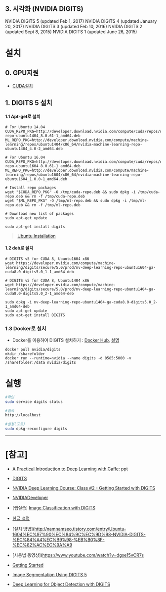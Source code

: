 ## 3. 시각화 \(NVIDIA DIGITS\)

NVIDIA DIGITS 5 (updated Feb 1, 2017)
NVIDIA DIGITS 4 (updated January 20, 2017)
NVIDIA DIGITS 3 (updated Feb 10, 2016)
NVIDIA DIGITS 2 (updated Sept 8, 2015)
NVIDIA DIGITS 1 (updated June 26, 2015)


# 설치  

## 0. GPU지원

- [CUDA설치](https://github.com/adioshun/Blog_Jekyll/blob/master/2017-07-18-CUDA_CuDNN_Installation.md)

## 1. DIGITS 5 설치

#### 1.1 Apt-get로 설치

```
# For Ubuntu 14.04
CUDA_REPO_PKG=http://developer.download.nvidia.com/compute/cuda/repos/ubuntu1404/x86_64/cuda-repo-ubuntu1404_8.0.61-1_amd64.deb
ML_REPO_PKG=http://developer.download.nvidia.com/compute/machine-learning/repos/ubuntu1404/x86_64/nvidia-machine-learning-repo-ubuntu1404_4.0-2_amd64.deb

# For Ubuntu 16.04
CUDA_REPO_PKG=http://developer.download.nvidia.com/compute/cuda/repos/ubuntu1604/x86_64/cuda-repo-ubuntu1604_8.0.61-1_amd64.deb
ML_REPO_PKG=http://developer.download.nvidia.com/compute/machine-learning/repos/ubuntu1604/x86_64/nvidia-machine-learning-repo-ubuntu1604_1.0.0-1_amd64.deb

# Install repo packages
wget "$CUDA_REPO_PKG" -O /tmp/cuda-repo.deb && sudo dpkg -i /tmp/cuda-repo.deb && rm -f /tmp/cuda-repo.deb
wget "$ML_REPO_PKG" -O /tmp/ml-repo.deb && sudo dpkg -i /tmp/ml-repo.deb && rm -f /tmp/ml-repo.deb

# Download new list of packages
sudo apt-get update

sudo apt-get install digits
```

> [Ubuntu Installation](https://github.com/NVIDIA/DIGITS/blob/digits-5.0/docs/UbuntuInstall.md)

#### 1.2 deb로 설치
```
# DIGITS v5 for CUDA 8, Ubuntu1604 x86
wget https://developer.nvidia.com/compute/machine-learning/digits/secure/5.0/prod/nv-deep-learning-repo-ubuntu1604-ga-cuda8.0-digits5.0_1-1_amd64-deb

# DIGITS v5 for CUDA 8, Ubuntu1404 x86
wget https://developer.nvidia.com/compute/machine-learning/digits/secure/5.0/prod/nv-deep-learning-repo-ubuntu1404-ga-cuda8.0-digits5.0_2-1_amd64-deb

sudo dpkg -i nv-deep-learning-repo-ubuntu1404-ga-cuda8.0-digits5.0_2-1_amd64-deb
sudo apt-get update
sudo apt-get install DIGITS
```

### 1.3 Docker로 설치
- Docker를 이용하여 DIGITS 설치하기 : [Docker Hub](https://hub.docker.com/r/nvidia/digits/), [설명](https://github.com/NVIDIA/nvidia-docker/wiki/DIGITS)

```
docker pull nvidia/digits
mkdir /sharefolder
docker run --runtime=nvidia --name digits -d 8585:5000 -v /sharefolder:/data nvidia/digits
```

# 실행

```bash
#확인 
sudo service digits status

#접속 
http://localhost

#설정(포트)
sudo dpkg-reconfigure digits
```



---

# [참고]

* [A Practical Introduction to Deep Learning with Caffe](http://www.panderson.me/images/Caffe.pdf): ppt

- [DIGITS](https://github.com/NVIDIA/DIGITS)

- [NVIDIA Deep Learning Course: Class #2 - Getting Started with DIGITS](https://www.youtube.com/watch?v=jUiudfxjdr8)

- [NVIDIADeveloper](https://www.youtube.com/playlist?list=PL5B692fm6--tI-ijknnVZWbXU2H4JpSYe)

- [랩실습] [Image Classification with DIGITS](https://nvidia.qwiklab.com/focuses/1579)

- [한글 설명](http://digitalbourgeois.tistory.com/36)

- [설치 방법](http://namnamseo.tistory.com/entry/Ubuntu-1604%EC%97%90%EC%84%9C%EC%9D%98-NVIDIA-DIGITS-%EC%84%A4%EC%B9%98-%EB%B0%8F-%EC%82%AC%EC%9A%A9

- [사용법 동영상](https://www.youtube.com/watch?v=dgxe15vCR7s


- [Getting Started](https://github.com/NVIDIA/DIGITS/blob/digits-5.0/docs/GettingStarted.md)


- [Image Segmentation Using DIGITS 5](https://devblogs.nvidia.com/parallelforall/image-segmentation-using-digits-5/)

- [Deep Learning for Object Detection with DIGITS](https://devblogs.nvidia.com/parallelforall/deep-learning-object-detection-digits/)









